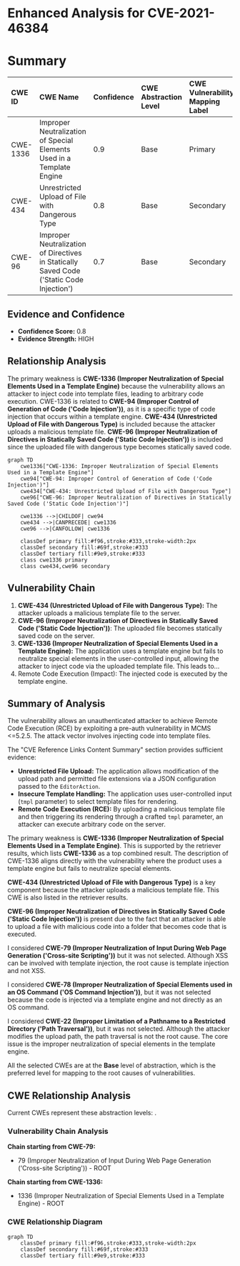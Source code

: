 # Enhanced Analysis for CVE-2021-46384

# Summary
| CWE ID  | CWE Name                                                                                             | Confidence | CWE Abstraction Level | CWE Vulnerability Mapping Label | CWE-Vulnerability Mapping Notes |
| :-------- | :----------------------------------------------------------------------------------------------------- | :--------- | :---------------------- | :------------------------------ | :-------------------------------- |
| CWE-1336  | Improper Neutralization of Special Elements Used in a Template Engine                                | 0.9        | Base                    | Primary                         | Allowed                           |
| CWE-434   | Unrestricted Upload of File with Dangerous Type                                                      | 0.8        | Base                    | Secondary                       | Allowed                           |
| CWE-96    | Improper Neutralization of Directives in Statically Saved Code ('Static Code Injection')             | 0.7        | Base                    | Secondary                       | Allowed                           |

## Evidence and Confidence

*   **Confidence Score:** 0.8
*   **Evidence Strength:** HIGH

## Relationship Analysis
The primary weakness is **CWE-1336 (Improper Neutralization of Special Elements Used in a Template Engine)** because the vulnerability allows an attacker to inject code into template files, leading to arbitrary code execution.
CWE-1336 is related to **CWE-94 (Improper Control of Generation of Code ('Code Injection'))**, as it is a specific type of code injection that occurs within a template engine.
**CWE-434 (Unrestricted Upload of File with Dangerous Type)** is included because the attacker uploads a malicious template file.
**CWE-96 (Improper Neutralization of Directives in Statically Saved Code ('Static Code Injection'))** is included since the uploaded file with dangerous type becomes statically saved code.

```mermaid
graph TD
    cwe1336["CWE-1336: Improper Neutralization of Special Elements Used in a Template Engine"]
    cwe94["CWE-94: Improper Control of Generation of Code ('Code Injection')"]
    cwe434["CWE-434: Unrestricted Upload of File with Dangerous Type"]
    cwe96["CWE-96: Improper Neutralization of Directives in Statically Saved Code ('Static Code Injection')"]

    cwe1336 -->|CHILDOF| cwe94
    cwe434 -->|CANPRECEDE| cwe1336
    cwe96 -->|CANFOLLOW| cwe1336
    
    classDef primary fill:#f96,stroke:#333,stroke-width:2px
    classDef secondary fill:#69f,stroke:#333
    classDef tertiary fill:#9e9,stroke:#333
    class cwe1336 primary
    class cwe434,cwe96 secondary
```

## Vulnerability Chain
1.  **CWE-434 (Unrestricted Upload of File with Dangerous Type):** The attacker uploads a malicious template file to the server.
2.  **CWE-96 (Improper Neutralization of Directives in Statically Saved Code ('Static Code Injection'))**: The uploaded file becomes statically saved code on the server.
3.  **CWE-1336 (Improper Neutralization of Special Elements Used in a Template Engine):** The application uses a template engine but fails to neutralize special elements in the user-controlled input, allowing the attacker to inject code via the uploaded template file. This leads to...
4.  Remote Code Execution (Impact): The injected code is executed by the template engine.

## Summary of Analysis
The vulnerability allows an unauthenticated attacker to achieve Remote Code Execution (RCE) by exploiting a pre-auth vulnerability in MCMS <=5.2.5. The attack vector involves injecting code into template files.

The "CVE Reference Links Content Summary" section provides sufficient evidence:
*   **Unrestricted File Upload:** The application allows modification of the upload path and permitted file extensions via a JSON configuration passed to the `EditorAction`.
*   **Insecure Template Handling:** The application uses user-controlled input (`tmpl` parameter) to select template files for rendering.
*   **Remote Code Execution (RCE):** By uploading a malicious template file and then triggering its rendering through a crafted `tmpl` parameter, an attacker can execute arbitrary code on the server.

The primary weakness is **CWE-1336 (Improper Neutralization of Special Elements Used in a Template Engine)**. This is supported by the retriever results, which lists **CWE-1336** as a top combined result. The description of CWE-1336 aligns directly with the vulnerability where the product uses a template engine but fails to neutralize special elements.

**CWE-434 (Unrestricted Upload of File with Dangerous Type)** is a key component because the attacker uploads a malicious template file. This CWE is also listed in the retriever results.

**CWE-96 (Improper Neutralization of Directives in Statically Saved Code ('Static Code Injection'))** is present due to the fact that an attacker is able to upload a file with malicious code into a folder that becomes code that is executed.

I considered **CWE-79 (Improper Neutralization of Input During Web Page Generation ('Cross-site Scripting'))** but it was not selected. Although XSS can be involved with template injection, the root cause is template injection and not XSS.

I considered **CWE-78 (Improper Neutralization of Special Elements used in an OS Command ('OS Command Injection'))**, but it was not selected because the code is injected via a template engine and not directly as an OS command.

I considered **CWE-22 (Improper Limitation of a Pathname to a Restricted Directory ('Path Traversal'))**, but it was not selected. Although the attacker modifies the upload path, the path traversal is not the root cause. The core issue is the improper neutralization of special elements in the template engine.

All the selected CWEs are at the **Base** level of abstraction, which is the preferred level for mapping to the root causes of vulnerabilities.


## CWE Relationship Analysis

Current CWEs represent these abstraction levels: .


### Vulnerability Chain Analysis

**Chain starting from CWE-79:**
- 79 (Improper Neutralization of Input During Web Page Generation ('Cross-site Scripting')) - ROOT


**Chain starting from CWE-1336:**
- 1336 (Improper Neutralization of Special Elements Used in a Template Engine) - ROOT



### CWE Relationship Diagram

```mermaid
graph TD
    classDef primary fill:#f96,stroke:#333,stroke-width:2px
    classDef secondary fill:#69f,stroke:#333
    classDef tertiary fill:#9e9,stroke:#333
```